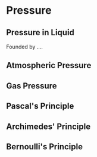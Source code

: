 # Pressure

## Pressure in Liquid

Founded by  ....

## Atmospheric Pressure

## Gas Pressure

## Pascal's Principle

## Archimedes' Principle

## Bernoulli's Principle
